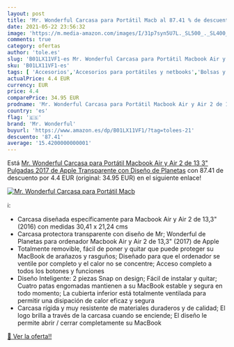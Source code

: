```yaml
---
layout: post
title: 'Mr. Wonderful Carcasa para Portátil Macb al 87.41 % de descuento'
date: 2021-05-22 23:56:32
image: 'https://m.media-amazon.com/images/I/31p7syn5U7L._SL500_._SL400_.jpg'
comments: true
category: ofertas
author: 'tole.es'
slug: 'B01LX11VF1-es Mr. Wonderful Carcasa para Portátil Macbook Air y Air 2 de...'
sku: 'B01LX11VF1-es'
tags: [ 'Accesorios','Accesorios para portátiles y netbooks','Bolsas y fundas para portátiles y netbooks','Fundas duras para portátiles y netbooks','Informática','apple','mr. wonderful', ]
actualPrice: 4.4 EUR
currency: EUR
price: 4.4
comparePrice: 34.95 EUR
prodname: 'Mr. Wonderful Carcasa para Portátil Macbook Air y Air 2 de 13 3" Pulgadas  2017  de Apple Transparente con Diseño de Planetas'
country: 'es'
flag: '🇪🇸'
brand: 'Mr. Wonderful'
buyurl: 'https://www.amazon.es/dp/B01LX11VF1/?tag=tolees-21'
descuento: '87.41'
average: '15.4200000000001'
---
```


Está [Mr. Wonderful Carcasa para Portátil Macbook Air y Air 2 de 13 3" Pulgadas  2017  de Apple Transparente con Diseño de Planetas](https://www.amazon.es/dp/B01LX11VF1/?tag=tolees-21) con 87.41 de descuento por 4.4 EUR (original: 34.95 EUR) en el siguiente enlace!

[![Mr. Wonderful Carcasa para Portátil Macb](https://m.media-amazon.com/images/I/31p7syn5U7L._SL500_._SL400_.jpg)](https://www.amazon.es/dp/B01LX11VF1/?tag=tolees-21)

ℹ️:

- Carcasa diseñada específicamente para Macbook Air y Air 2 de 13,3" (2016) con medidas 30,41 x 21,24 cms
- Carcasa protectora transparente con diseño de Mr; Wonderful de Planetas para ordenador Macbook Air y Air 2 de 13,3" (2017) de Apple
- Totalmente removible, fácil de poner y quitar que puede proteger su MacBook de arañazos y rasguños; Diseñado para que el ordenador se ventile por completo y el calor no se concentre; Acceso completo a todos los botones y funciones
- Diseño Inteligente: 2 piezas Snap on design; Fácil de instalar y quitar; Cuatro patas engomadas mantienen a su MacBook estable y segura en todo momento; La cubierta inferior está totalmente ventilada para permitir una disipación de calor eficaz y segura
- Carcasa rígida y muy resistente de materiales duraderos y de calidad; El logo brilla a través de la carcasa cuando se enciende; El diseño le permite abrir / cerrar completamente su MacBook

[🛒 Ver la oferta!!](https://www.amazon.es/dp/B01LX11VF1/?tag=tolees-21)
